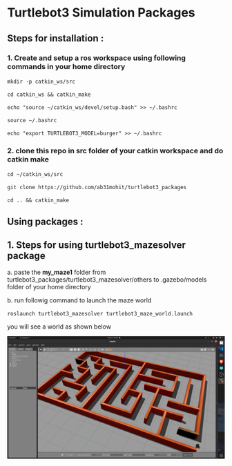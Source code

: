 # Turtlebot3 Simulation Packages    

## Steps for installation :    
### 1. Create and setup a ros workspace using following commands in your home directory   
```    
mkdir -p catkin_ws/src
```    
```    
cd catkin_ws && catkin_make
```    
```    
echo "source ~/catkin_ws/devel/setup.bash" >> ~/.bashrc
```
```    
source ~/.bashrc
```    
```    
echo "export TURTLEBOT3_MODEL=burger" >> ~/.bashrc
```

### 2. clone this repo in src folder of your catkin workspace and do catkin make  
```    
cd ~/catkin_ws/src
```
```   
git clone https://github.com/ab31mohit/turtlebot3_packages
```    
```    
cd .. && catkin_make    
```

## Using packages :   
## 1. Steps for using turtlebot3_mazesolver package    
 a. paste the **my_maze1** folder from turtlebot3_packages/turtlebot3_mazesolver/others to 
    .gazebo/models folder of your home directory    
        
 b. run followig command to launch the maze world    
 ``` 
 roslaunch turtlebot3_mazesolver turtlebot3_maze_world.launch
 ```    
     
 you will see a world as shown below    
     
 ![maze_world](turtlebot3_mazesolver/images/maze.png)
